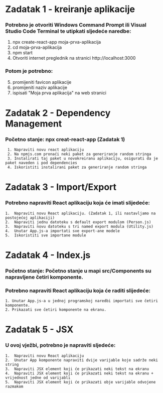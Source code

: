 # Zadatak 1 - kreiranje aplikacije
### Potrebno je otvoriti Windows Command Prompt ili Visual Studio Code Terminal te utipkati sljedeće naredbe:
   1. npx create-react-app moja-prva-aplikacija
   2. cd moja-prva-aplikacija
   3. npm start
   4. Otvoriti internet preglednik na stranici http://localhost:3000
### Potom je potrebno:
   5. promijeniti favicon aplikacije
   6. promijeniti naziv aplikacije
   7. ispisati "Moja prva aplikacija" na web stranici

# Zadatak 2 - Dependency Management
### Početno stanje: npx creat-react-app (Zadatak 1)
	 1.	Napraviti novu react aplikaciju
	 2.	Na npmjs.com pronaći neki paket za generiranje random stringa
	 3.	Instalirati taj paket u novokreiranu aplikaciju, osigurati da je paket naveden i pod dependencies
	 4.	Iskoristiti instalirani paket za generiranje random stringa

# Zadatak 3 - Import/Export
### Potrebno napraviti React aplikaciju koja će imati slijedeće:
	1.	Napraviti novu React aplikaciju. (Zadatak 1, ili nastavljamo na postojećoj aplikaciji)
	2.	Napraviti jednu datoteku s default export modulom (Person.js)
	3.	Napraviti novu datoteku s tri named export modula (Utility.js)
	4.	Unutar App.js-a importati sve export-ane modele
	5.	Iskoristiti sve importane module
	
# Zadatak 4 - Index.js
### Početno stanje: Početno stanje u mapi src/Components su napravljene četiri komponente.
### Potrebno napraviti React aplikaciju koja će raditi slijedeće:
	1. Unutar App.js-a u jednoj programskoj naredbi importati sve četiri komponente.
	2. Prikazati sve četiri komponente na ekranu.
	
# Zadatak 5 - JSX
### U ovoj vježbi, potrebno je napraviti sljedeće:
	1.	Napraviti novu React aplikaciju
	2.	Unutar App komponente napraviti dvije varijable koje sadrže neki string
	3.	Napraviti JSX element koji će prikazati neki tekst na ekranu
	4.	Napraviti JSX element koji će prikazati neki tekst na ekranu + vrijednost jedne od varijabli
	5.	Napraviti JSX element koji će prikazati obje varijable odvojene razmakom
